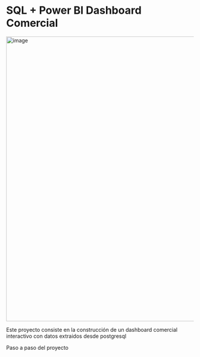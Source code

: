 # SQL + Power BI Dashboard Comercial

<img width="1325" height="762" alt="image" src="https://github.com/user-attachments/assets/c106ac64-feb6-4207-b937-8d0bb837da94" />

Este proyecto consiste en la construcción de un dashboard comercial interactivo con datos extraidos desde postgresql

Paso a paso del proyecto

